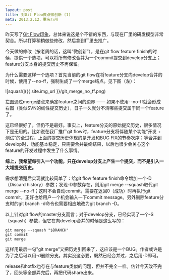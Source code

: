 ```yaml
---
layout: post
title: 对Git Flow做点微创新 (1)
meta: 2013.2.12，重庆万州
---
```

昨天写了[Git Flow印象](/2013/02/11/git_flow.html)，总体来说这是个不错的东西，与现在厂里的研发模型非常契合。所以打算稍稍做些修改，然后拿到厂里去推广。

今天做的修改（按老周的话，这叫“微创新”），是在git flow feature finish的时候，提供一个选项，可以将所有修改合并为一个commit提交到develop分支上；feature分支本身的提交历史不再保留。

为什么需要这样一个选项？首先当前的git flow在将feature分支向develop合并的时候，使用了--no-ff，强制生成了一个merge结点。见下图（左）：

![squash]({{ site.img_url }}/git_merge_no_ff.png)

左图通过merge结点来确定feature之间的边界 ―― 如果不使用--no-ff就会形成右图（类似SVN的线性提交历史），日子一久就分不清哪些提交属于同一个feature了。

这已经很好了，但仍不是最好。事实上，feature分支的原始提交历史，很多情况下是无用的。比如说在我厂推广git flow时，feature分支将伴随某个功能“开发 + 测试”的全过程，上面的提交历史体现的是开发和BUG FIX的节奏次序；等合并到develop时，功能基本稳定，只需要合并最终结果，以后也很少会关心这个feature的开发过程中发生了什么事情。

**综上，我希望每引入一个功能，只在develop分支上产生一个提交，而不是引入一大堆提交历史。**

需求想清楚后实现就比较简单了：给git flow feature finish命令增加一个-D（Discard history）参数；发现-D参数存在，则用git merge --squash取代git merge --no-ff；这时不会自动commit，需要在返回0（成功）时再执行git commit，正好也给用户一个机会输入一下commit message。另外删除feature分支时的git branch -d命令也需要相应地改为git branch -D。

以上针对git flow的master分支而言；对于develop分支，已经实现了一个-S（squash）参数，但它在向develop合并的时候是这么写的：

    git merge --squash "$BRANCH"
    git commit
    git merge

这样用最后一句"git merge”又把历史引回来了，这应该是一个BUG。作者或许是为了之后可以用-d删除分支。其实没这必要，既然已经合并过，之后用-D即可。

release和hotfix也存在与feature类似的问题，但并不完全一样。估计今天改不完了，回头等全部弄完后，再把代码share出来。
